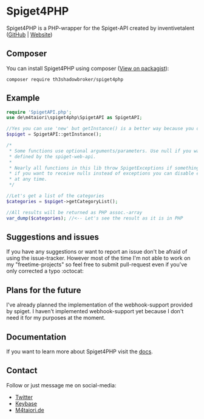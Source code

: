 # Spiget4PHP
Spiget4PHP is a PHP-wrapper for the Spiget-API created by inventivetalent ([GitHub](https://github.com/inventivetalentDev) | [Website](https://inventivetalent.org))

## Composer
You can install Spiget4PHP using composer ([View on packagist](https://packagist.org/packages/th3shadowbroker/spiget4php)):
``` 
composer require th3shadowbroker/spiget4php
```

## Example
```php
require 'SpigetAPI.php';
use de\m4taiori\spiget4php\SpigetAPI as SpigetAPI;

//Yes you can use 'new' but getInstance() is a better way because you don't have to create a ton of instances.
$spiget = SpigetAPI::getInstance();

/*
 * Some functions use optional arguments/parameters. Use null if you want to use the default value
 * defined by the spiget-web-api.
 * 
 * Nearly all functions in this lib throw SpigetExceptions if something's going horribly wrong or is just invalid. However
 * if you want to receive nulls instead of exceptions you can disable exceptions by using setThrowExceptions()
 * at any time.
 */

//Let's get a list of the categories
$categories = $spiget->getCategoryList();

//All results will be returned as PHP assoc.-array
var_dump($categories); //<-- Let's see the result as it is in PHP
```

## Suggestions and issues
If you have any suggestions or want to report an issue don't be afraid of using the issue-tracker. However most of the time
I'm not able to work on my "freetime-projects" so feel free to submit pull-request even if you've only corrected a typo :octocat:

## Plans for the future
I've already planned the implementation of the webhook-support provided by spiget. I haven't implemented webhook-support
yet because I don't need it for my purposes at the moment.

## Documentation
If you want to learn more about Spiget4PHP visit the [docs](https://docs.m4taiori.io/spiget4php/).

## Contact
Follow or just message me on social-media:
- [Twitter](https://twitter.com/m4taiori)
- [Keybase](https://keybase.io/th3shadowbroker)
- [M4taiori.de](https://m4taiori.de)